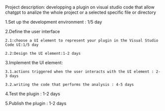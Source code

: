 Project description: developping a plugin on visual studio code that allow chatgpt to analize the whole project or a selected specific file or directory

1.Set up the development environment : 1/5 day

2.Define the user interface

    2.1:choose a UI element to represent your plugin in the Visual Studio Code UI:1/5 day
    
    2.2:Design the UI element:1-2 days
    
3.Implement the UI element: 

    3.1.actions triggered when the user interacts with the UI element : 2-3 days
    
    3.2.writing the code that performs the analysis : 4-5 days
    
4.Test the plugin : 1-2 days

5.Publish the plugin : 1-2 days
